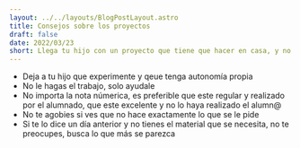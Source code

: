 ```yaml
---
layout: ../../layouts/BlogPostLayout.astro
title: Consejos sobre los proyectos 
draft: false
date: 2022/03/23
short: Llega tu hijo con un proyecto que tiene que hacer en casa, y no sabes que hacer, aqui te damos algunos consejos con bullet points 
---
```

- Deja a tu hijo que experimente y qeue tenga autonomía propia 
- No le hagas el trabajo, solo ayudale 
- No importa la nota númerica, es preferible que este regular y realizado por el alumnado, que este excelente y no lo haya realizado el alumn@ 
- No te agobies si ves que no hace exactamente lo que se le pide 
- Si te lo dice un día anterior y no tienes el material que se necesita, no te preocupes, busca lo que más se parezca 


